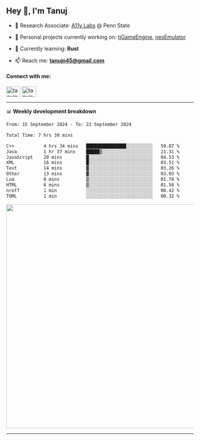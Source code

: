 <h2>Hey 👋, I'm Tanuj</h2>

- 🔬 Research Associate: [A11y Labs](https://a11y.ist.psu.edu/) @ Penn State 

- 🔭 Personal projects currently working on: [tjGameEngine](https://github.com/tanujn45/tjGameEngine), [nesEmulator](https://github.com/tanujn45/nesEmulator)

- 🌱 Currently learning: **Rust**

- 📫 Reach me: **tanujn45@gmail.com**

<h4 align="left">Connect with me:</h4>
<p align="left">
<a href="https://twitter.com/tanujn45" target="blank"><img align="center" src="https://raw.githubusercontent.com/rahuldkjain/github-profile-readme-generator/master/src/images/icons/Social/twitter.svg" alt="tanujn45" height="28" width="38" /></a>
<a href="https://linkedin.com/in/tanujn45" target="blank"><img align="center" src="https://raw.githubusercontent.com/rahuldkjain/github-profile-readme-generator/master/src/images/icons/Social/linked-in-alt.svg" alt="tanujn45" height="28" width="38" /></a>
</p>

-------

📊 **Weekly development breakdown**
<!--START_SECTION:waka-->

```txt
From: 15 September 2024 - To: 22 September 2024

Total Time: 7 hrs 39 mins

C++           4 hrs 34 mins   ███████████████░░░░░░░░░░   59.87 %
Java          1 hr 37 mins    █████▒░░░░░░░░░░░░░░░░░░░   21.31 %
JavaScript    20 mins         █░░░░░░░░░░░░░░░░░░░░░░░░   04.53 %
XML           16 mins         █░░░░░░░░░░░░░░░░░░░░░░░░   03.51 %
Text          14 mins         ▓░░░░░░░░░░░░░░░░░░░░░░░░   03.26 %
Other         13 mins         ▓░░░░░░░░░░░░░░░░░░░░░░░░   03.03 %
Lua           8 mins          ▒░░░░░░░░░░░░░░░░░░░░░░░░   01.78 %
HTML          6 mins          ▒░░░░░░░░░░░░░░░░░░░░░░░░   01.50 %
nroff         1 min           ░░░░░░░░░░░░░░░░░░░░░░░░░   00.42 %
TOML          1 min           ░░░░░░░░░░░░░░░░░░░░░░░░░   00.32 %
```

<!--END_SECTION:waka-->

<img src="https://wakatime.com/share/@018e9abd-1aa4-4aa6-9db7-5ca3b999e810/4650b67a-98aa-46b4-b598-3d8a2451f0df.svg" width="600"/>

-------
